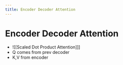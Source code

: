 ```yaml
---
title: Encoder Decoder Attention
---
```


# Encoder Decoder Attention
- ![[Scaled Dot Product Attention]]]
- Q comes from prev decoder
- K,V from encoder




